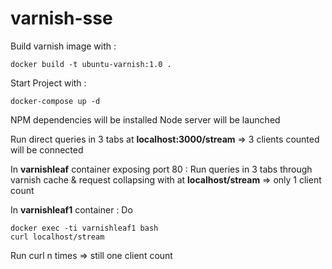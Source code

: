 # varnish-sse

Build varnish image with :

    docker build -t ubuntu-varnish:1.0 .

Start Project with :

    docker-compose up -d

NPM dependencies will be installed
Node server will be launched
    
Run direct queries in 3 tabs at **localhost:3000/stream** => 3 clients counted will be connected

In **varnishleaf** container exposing port 80 : Run queries in 3 tabs through varnish cache & request collapsing with at **localhost/stream** => only 1 client count

In **varnishleaf1** container : Do

    docker exec -ti varnishleaf1 bash
    curl localhost/stream
    
Run curl n times => still one client count
 
 

